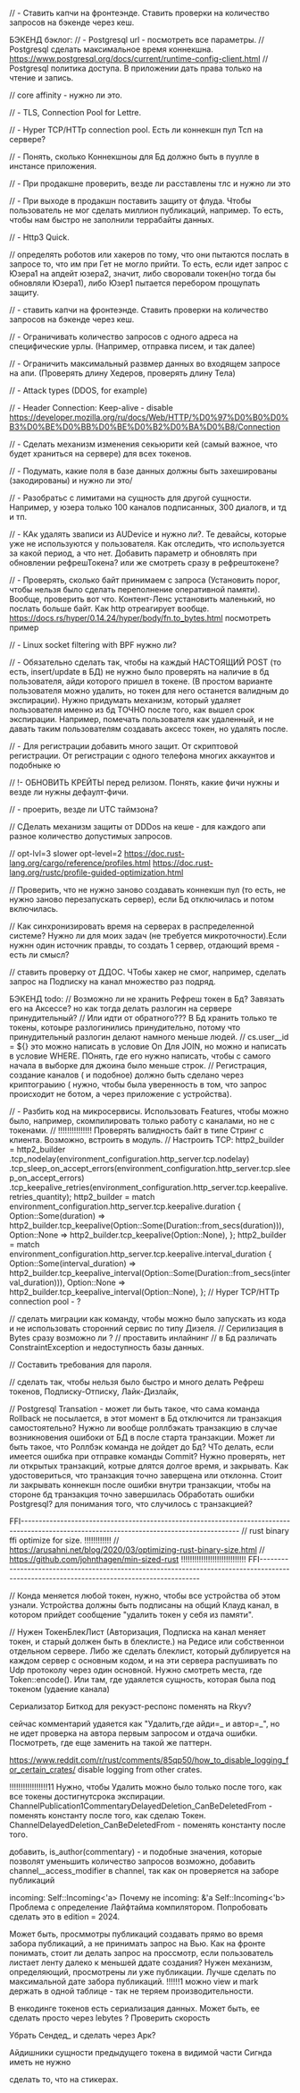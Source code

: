 // - Ставить капчи на фронтеэнде. Ставить проверки на количество запросов на бэкенде через кеш.

БЭКЕНД бэклог:
// - Postgresql url - посмотреть все параметры.
// Postgresql сделать максимальное время коннекшна. https://www.postgresql.org/docs/current/runtime-config-client.html
// Postgresql политика доступа. В приложении дать права только на чтение и запись.

// core affinity - нужно ли это.

// - TLS, Connection Pool for Lettre.

// - Hyper TCP/HTTp connection pool. Есть ли коннекшн пул Тсп на сервере?

// - Понять, сколько Коннекшноы для Бд должно быть в пуулле в инстансе приложения.

// - При продакшне проверить, везде ли расставлены тлс и нужно ли это

// - При выходе в продакшн поставить защиту от флуда. Чтобы пользователь не мог сделать миллион публикаций, например. То есть, чтобы нам быстро не заполнили террабайты данных.

// - Http3 Quick.

// определять роботов или хакеров по тому, что они пытаются послать в запросе то, что им при Гет не могло прийти. То есть, если идет запрос с Юзера1 на апдейт юзера2, значит, либо своровали токен(но тогда бы обновляли Юзера1), либо Юзер1 пытается перебором прощупать защиту.

// - ставить капчи на фронтеэнде. Ставить проверки на количество запросов на бэкенде через кеш.

// - Ограничивать количество запросов с одного адреса на специфические урлы. (Например, отправка писем, и так далее)

// - Ограничить максимальный развмер данных во входящем запросе на апи. (Проверять длину Хедеров, проверять длину Тела)

// - Attack types (DDOS, for example)

// - Header Connection: Keep-alive - disable https://developer.mozilla.org/ru/docs/Web/HTTP/%D0%97%D0%B0%D0%B3%D0%BE%D0%BB%D0%BE%D0%B2%D0%BA%D0%B8/Connection

// - Сделать механизм изменения секьюрити кей (самый важное, что будет храниться на сервере) для всех токенов.

// - Подумать, какие поля в базе данных должны быть захешированы (закодированы) и нужно ли это/

// - Разобратьс с лимитами на сущность для другой сущности. Например, у юзера только 100 каналов подписанных, 300 диалогв, и тд и тп.

// - КАк удалять зваписи из AUDevice и нужно ли?. Те девайсы, которые уже не используются у пользователя. Как отследить, что используется за какой период, а что нет. Добавить параметр и обновлять при обновлении рефрешТокена? или же смотреть сразу в рефрештокене?

// - Проверять, сколько байт принимаем с запроса (Установить порог, чтобы нельзя было сделать переполнение оперативной памяти). Вообще, проверить вот что. Контент-Ленс установить маленький, но послать больше байт. Как http отреагирует вообще. https://docs.rs/hyper/0.14.24/hyper/body/fn.to_bytes.html посмотреть пример

// - Linux socket filtering with BPF нужно ли?

// - Обязательно сделать так, чтобы на каждый НАСТОЯЩИЙ POST (то есть, insert/update в БД) не нужно было проверять на наличие в бд пользователя, айди которого пришел в токене. (В простом варианте пользователя можно удалить, но токен для него останется валидным до экспирации). Нужно придумать механизм, который удаляет пользователя именно из бд ТОЧНО после того, как вышел срок экспирации. Например, помечать пользователя как удаленный, и не давать таким пользователям создавать аксесс токен, но удалять после.

// - Для регистрации добавить много защит. От скриптовой регистрации. От регистрации с одного телефона многих аккаунтов и подобныке ю


// !- ОБНОВИТЬ КРЕЙТЫ перед релизом. Понять, какие фичи нужны и везде ли нужны дефаулт-фичи.

// - проерить, везде ли UTC таймзона?

// СДелать механизм защиты от DDDos на кеше - для каждого апи разное количество допустимых запросов.

// opt-lvl=3 slower opt-level=2 https://doc.rust-lang.org/cargo/reference/profiles.html https://doc.rust-lang.org/rustc/profile-guided-optimization.html

// Проверить, что не нужно заново создавать коннекшн пул (то есть, не нужно заново перезапускать сервер), если Бд отключилась и потом включилась.

// Как синхронизировать время на серверах в распределенной системе? Нужно ли для моих задач (не требуется микроточности).Если нужнн один источник правды, то создать 1 сервер, отдающий время - есть ли смысл?

// ставить проверку от ДДОС. ЧТобы хакер не смог, например, сделать запрос на Подписку на канал множество раз подряд.



БЭКЕНД todo:
// Возможно ли не хранить Рефреш токен в Бд? Завязать его на Аксессе?  но как тогда делать разлогин на сервере принудительный?
// Или идти от обратного??? В Бд хранить только те токены, котоыре разлогинились принудительно, потому что принудительный разлогин делают намного меньше людей.
// cs.user__id = ${}   это можно написать в условие On Для JOIN, но можно и написать в условие WHERE. ПОнять, где его нужно написать, чтобы с самого начала в выборке для джоина было меньше строк.
// Регистрация, создание каналов ( и подобное) должно быть сделано через криптограыию ( нужно, чтобы была уверенность  в том, что запрос происходит не ботом, а через приложение с устройства).


// - Разбить код на микросервисы. Использовать Features, чтобы можно было, например, скомпилировать только работу с каналами, но не с токенами.
// !!!!!!!!!!!!!!! Проверять валидность байт в типе Стринг с клиента. Возможно, встроить в модуль.
// Настроить TCP:
     http2_builder = http2_builder
         .tcp_nodelay(environment_configuration.http_server.tcp.nodelay)
         .tcp_sleep_on_accept_errors(environment_configuration.http_server.tcp.sleep_on_accept_errors)
         .tcp_keepalive_retries(environment_configuration.http_server.tcp.keepalive.retries_quantity);
     http2_builder = match environment_configuration.http_server.tcp.keepalive.duration {
         Option::Some(duration) => http2_builder.tcp_keepalive(Option::Some(Duration::from_secs(duration))),
         Option::None => http2_builder.tcp_keepalive(Option::None),
     };
     http2_builder = match environment_configuration.http_server.tcp.keepalive.interval_duration {
         Option::Some(interval_duration) => http2_builder.tcp_keepalive_interval(Option::Some(Duration::from_secs(interval_duration))),
         Option::None => http2_builder.tcp_keepalive_interval(Option::None),
     };
// Hyper TCP/HTTp connection pool - ?

// сделать миграции как команду, чтобы можно было запускать из кода и не использовать сторонний сервис по типу Дизеля.
// Серилизация в Bytes сразу возможно ли ?
// проставить инлайнинг
// в Бд различать ConstraintException и недоступность базы данных.

// Составить требования для пароля.

// сделать так, чтобы нельзя было быстро и много делать Рефреш токенов, Подписку-Отписку, Лайк-Дизлайк,

// Postgresql Transation - может ли быть такое, что сама команда Rollback не посылается, в этот момент в Бд отключится ли транзакция самостоятельно?
Нужно ли вообще роллбэкать транзакцию в случае возникновения ошибоки от БД в после старта транзакции.
Может ли быть такое, что Роллбэк команда не дойдет до Бд?
ЧТо делать, если имеется ошибка при отправке команды Commit?
Нужно проверять, нет ли открытых транзакций, котрые длятся долгое время, и закрывать.
Как удостовериться, что транзакция точно заверщена или отклонна. Стоит ли закрывать коннекшн после ошибки внутри транзакции, чтобы на стороне бд транзакция точно завершилась
Обработать ошибки Postgresql? для понимания того, что случилось с транзакцией?

FFI-------------------------------------------------------------------------------------------------------------------------------------------
// rust binary ffi optimize for size.  !!!!!!!!!!!!
// https://arusahni.net/blog/2020/03/optimizing-rust-binary-size.html
// https://github.com/johnthagen/min-sized-rust !!!!!!!!!!!!!!!!!!!!!!!!!!!!!
FFI-------------------------------------------------------------------------------------------------------------------------------------------

// Конда меняется любой токен, нужно, чтобы все устройства об этом узнали. Устройства должны быть подписаны на общий Клауд канал, в котором прийдет сообщение "удалить токен у себя из памяти".

// Нужен ТокенБлекЛист (Авторизация, Подписка на канал меняет токен, и старый должен быть в блеклисте.) на Редисе или собственнои отдельном сервере. Либо же сделать блеклист, который дублируется на каждом сервер с основным кодом, и на эти сервера распушивать по Udp протоколу через один основной.
Нужно смотреть места, где Token::encode(). Или там, где удаялется сущность, которая была под токеном (удаение канала)


Сериализатор Биткод для рекуэст-респонс поменять на Rkyv?

сейчас комментарий удаяется как "Удалить,где айди=_ и автор=_", но не идет проверка на автора первым запросом и отдача ошибки. Посмотреть, где еще заменить на такой же паттерн.

https://www.reddit.com/r/rust/comments/85qp50/how_to_disable_logging_for_certain_crates/         disable logging from other crates.


!!!!!!!!!!!!!!!!!11
Нужно, чтобы Удалить можно было только после того, как все токены достигнутсрока экспирации.
ChannelPublication1CommentaryDelayedDeletion_CanBeDeletedFrom - поменять константу после того, как сделаю Токен.
ChannelDelayedDeletion_CanBeDeletedFrom - поменять константу после того.


добавить, is_author(commentary) - и подобные значения, которые позволят уменьшить количество запросов
возможно, добавить channel__access_modifier в channel, так как он проверяется на заборе публикаций


incoming: Self::Incoming<'a>   Почему не incoming: &'a Self::Incoming<'b>
Проблема с определение Лайфтайма компилятором. Попробовать сделать это в edition = 2024.

Может быть, просммотры публикаций создавать прямо во время забора публикаций, а не принимать запрос на Вью. Как на фронте понимать, стоит ли делать запрос на проссмотр, если пользователь листает ленту далеко к меньшей ддате создания?
Нужен механизм, определяющий, просмотрены ли уже публикации. Лучше сделать по максимальной дате забора публикаций.
!!!!!!1 можно view и mark держать в одной таблице - так не теряем производительности.

В енкодинге токенов есть сериализация данных. Может быть, ее сделать просто через lebytes ? Проверить скорость

Убрать Сендед_ и сделать через Арк?




Айдишники сущности предыдущего токена в видимой части Сигнда иметь не нужно


сделать то, что на стикерах.